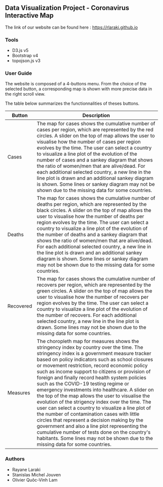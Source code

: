 ## Data Visualization Project - Coronavirus Interactive Map

The link of our website can be found here : https://rlaraki.github.io

### Tools
- D3.js v5
- Bootstrap v4
- topojson.js v3

### User Guide

The website is composed of a 4-buttons menu. From the choice of the selected button, a corresponding map is shown with more precise data in the right scroll view. 

The table below summarizes the functionnalities of theses buttons.

|Button|Description|
|---|---|
| Cases|The map for cases shows the cumulative number of cases per region, which are represented by the red circles. A slider on the top of map allows the user to visualise how the number of cases per region evolves by the time. The user can select a country to visualize a line plot of the evolution of the number of cases and a sankey diagram that shows the ratio of women/men that are alive/dead. For each additional selected country, a new line in the line plot is drawn and an additional sankey diagram is shown. Some lines or sankey diagram may not be shown due to the missing data for some countries.|
|Deaths|The map for cases shows the cumulative number of deaths per region, which are represented by the black circles. A slider on the top of map allows the user to visualise how the number of deaths per region evolves by the time. The user can select a country to visualize a line plot of the evolution of the number of deaths and a sankey diagram that shows the ratio of women/men that are alive/dead. For each additional selected country, a new line in the line plot is drawn and an additional sankey diagram is shown. Some lines or sankey diagram may not be shown due to the missing data for some countries.|
|Recovered|The map for cases shows the cumulative number of recovers per region, which are represented by the green circles. A slider on the top of map allows the user to visualise how the number of recovers per region evolves by the time. The user can select a country to visualize a line plot of the evolution of the number of recovers. For each additional selected country, a new line in the line plot is drawn. Some lines may not be shown due to the missing data for some countries.|
|Measures|The choropleth map for measures shows the stringency index by country over the time. The stringency index is a government measure tracker based on policy indicators such as school closures or movement restriction, record economic policy such as income support to citizens or provision of foreign and finally record health system policies such as the COVID-19 testing regime or emergency investments into healthcare. A slider on the top of the map allows the user to visualise the evolution of the strigency index over the time. The user can select a country to visualize a line plot of the number of contamination cases with little circles that represent a decision making by the government and also a line plot representing the cumulative number of tests done on the country's habitants. Some lines may not be shown due to the missing data for some countries.|



### Authors

- Rayane Laraki
- Stanislas Michel Jouven
- Olivier Quôc-Vinh Lam
